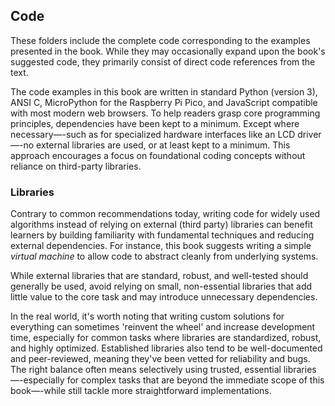 ## Code

These folders include the complete code corresponding to the examples presented in the book.
While they may occasionally expand upon the book's suggested code, they primarily consist of
direct code references from the text.

The code examples in this book are written in standard Python (version 3), ANSI C, MicroPython
for the Raspberry Pi Pico, and JavaScript compatible with most modern web browsers.
To help readers grasp core programming principles, dependencies have been kept to a minimum.
Except where necessary—-such as for specialized hardware interfaces like an LCD driver—-no
external libraries are used, or at least kept to a minimum. This approach encourages a focus
on foundational coding concepts without reliance on third-party libraries.


### Libraries

Contrary to common recommendations today, writing code for widely used algorithms instead
of relying on external (third party) libraries can benefit learners by building familiarity
with fundamental techniques and reducing external dependencies. For instance, this book
suggests writing a simple *virtual machine* to allow code to abstract cleanly from underlying
systems.

While external libraries that are standard, robust, and well-tested should generally be used,
avoid relying on small, non-essential libraries that add little value to the core task and
may introduce unnecessary dependencies.

In the real world, it's worth noting that writing custom solutions for everything can
sometimes 'reinvent the wheel' and increase development time, especially for common tasks
where libraries are standardized, robust, and highly optimized. Established libraries also
tend to be well-documented and peer-reviewed, meaning they've been vetted for reliability
and bugs. The right balance often means selectively using trusted, essential
libraries—-especially for complex tasks that are beyond the immediate scope of this
book—-while still tackle more straightforward implementations.
